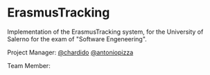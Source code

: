 # ErasmusTracking
Implementation of the ErasmusTracking system, for the University of Salerno for the exam of "Software Engeneering".

Project Manager:
[@chardido](https://github.com/chardido)
[@antoniopizza](https://github.com/antoniopizza)

Team Member:

